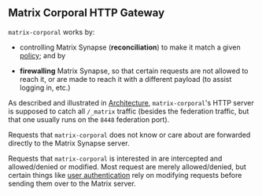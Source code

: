 ## Matrix Corporal HTTP Gateway

`matrix-corporal` works by:

- controlling Matrix Synapse (**reconciliation**) to make it match a given [policy](policy.md); and by

- **firewalling** Matrix Synapse, so that certain requests are not allowed to reach it, or are made to reach it with a different payload (to assist logging in, etc.)

As described and illustrated in [Architecture](architecture.md), `matrix-corporal`'s HTTP server is supposed to catch all `/_matrix` traffic (besides the federation traffic, but that one usually runs on the `8448` federation port).

Requests that `matrix-corporal` does not know or care about are forwarded directly to the Matrix Synapse server.

Requests that `matrix-corporal` is interested in are intercepted and allowed/denied or modified.
Most request are merely allowed/denied, but certain things like [user authentication](user-authentication.md) rely on modifying requests before sending them over to the Matrix server.